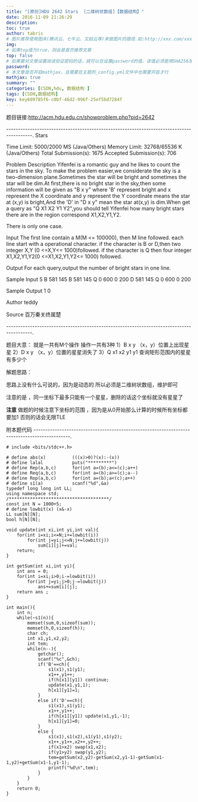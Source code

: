 ```yaml
---
title: "[原创]HDU 2642 Stars  [二维树状数组]【数据结构】"
date: 2016-11-09 21:26:29
description:
toc: true
author: tabris
# 图片推荐使用图床(腾讯云、七牛云、又拍云等)来做图片的路径.如:http://xxx.com/xxx.jpg
img:
# 如果top值为true，则会是首页推荐文章
top: false
# 如果要对文章设置阅读验证密码的话，就可以在设置password的值，该值必须是用SHA256加密后的密码，防止被他人识破
password:
# 本文章是否开启mathjax，且需要在主题的_config.yml文件中也需要开启才行
mathjax: true
summary: ""
categories: [CSDN,hdu, 数据结构 ]
tags: [CSDN,数据结构]
key: key609785f6-c0bf-46d2-996f-25ef5bd7284f
---
```


题目链接:http://acm.hdu.edu.cn/showproblem.php?pid=2642

-----------------------------------------------------------------------------------------.
Stars

Time Limit: 5000/2000 MS (Java/Others)    Memory Limit: 32768/65536 K (Java/Others)
Total Submission(s): 1675    Accepted Submission(s): 706


Problem Description
Yifenfei is a romantic guy and he likes to count the stars in the sky.
To make the problem easier,we considerate the sky is a two-dimension plane.Sometimes the star will be bright and sometimes the star will be dim.At first,there is no bright star in the sky,then some information will be given as "B x y" where 'B' represent bright and x represent the X coordinate and y represent the Y coordinate means the star at (x,y) is bright,And the 'D' in "D x y" mean the star at(x,y) is dim.When get a query as "Q X1 X2 Y1 Y2",you should tell Yifenfei how many bright stars there are in the region correspond X1,X2,Y1,Y2.

There is only one case.


Input
The first line contain a M(M <= 100000), then M line followed.
each line start with a operational character.
if the character is B or D,then two integer X,Y (0 <=X,Y<= 1000)followed.
if the character is Q then four integer X1,X2,Y1,Y2(0 <=X1,X2,Y1,Y2<= 1000) followed.


Output
For each query,output the number of bright stars in one line.


Sample Input
5
B 581 145
B 581 145
Q 0 600 0 200
D 581 145
Q 0 600 0 200


Sample Output
1
0


Author
teddy


Source
百万秦关终属楚


-----------------------------------------------------------------------------------------.

题目大意：
就是一共有M个操作
操作一共有3种
1）B  x y （x，y）位置上出现星星
2）D x y  （x，y）位置的星星消失了
3）Q x1 x2 y1 y1  查询矩形范围内的星星有多少个

解题思路：

思路上没有什么可说的，因为是动态的 所以必须是二维树状数组，维护即可

注意的是 ，同一坐标下最多只能有一个星星，删除的话这个坐标就没有星星了


**注意** 做题的时候注意下坐标的范围 ，因为是从0开始那么计算的时候所有坐标都要加1  否则的话会无限TLE




附本题代码
---------------------------------------------------------------------------------------------.
```
# include <bits/stdc++.h>

# define abs(x)          (((x)>0)?(x):-(x))
# define lalal           puts("*********")
# define Rep(a,b,c)      for(int a=(b);a<=(c);a++)
# define Req(a,b,c)      for(int a=(b);a>=(c);a--)
# define Rop(a,b,c)      for(int a=(b);a<(c);a++)
# define s1(a)           scanf("%d",&a)
typedef long long int LL;
using namespace std;
/**************************************/
const int N = 1000+5;
# define lowbit(x) (x&-x)
LL sum[N][N];
bool h[N][N];

void update(int xi,int yi,int val){
    for(int i=xi;i<=N;i+=lowbit(i))
        for(int j=yi;j<=N;j+=lowbit(j))
            sum[i][j]+=val;
    return;
}

int getSum(int xi,int yi){
    int ans = 0;
    for(int i=xi;i>0;i-=lowbit(i))
        for(int j=yi;j>0;j-=lowbit(j))
            ans+=sum[i][j];
    return ans ;
}

int main(){
    int n;
    while(~s1(n)){
        memset(sum,0,sizeof(sum));
        memset(h,0,sizeof(h));
        char ch;
        int x1,y1,x2,y2;
        int tem;
        while(n--){
            getchar();
            scanf("%c",&ch);
            if('B'==ch){
                s1(x1),s1(y1);
                x1++,y1++;
                if(h[x1][y1]) continue;
                update(x1,y1,1);
                h[x1][y1]=1;
            }
            else if('D'==ch){
                s1(x1),s1(y1);
                x1++,y1++;
                if(h[x1][y1]) update(x1,y1,-1);
                h[x1][y1]=0;
            }
            else {
                s1(x1),s1(x2),s1(y1),s1(y2);
                x1++,y1++,x2++,y2++;
                if(x1>x2) swap(x1,x2);
                if(y1>y2) swap(y1,y2);
                tem=getSum(x2,y2)-getSum(x2,y1-1)-getSum(x1-1,y2)+getSum(x1-1,y1-1);
                printf("%d\n",tem);
            }
        }
    }
    return 0;
}

```